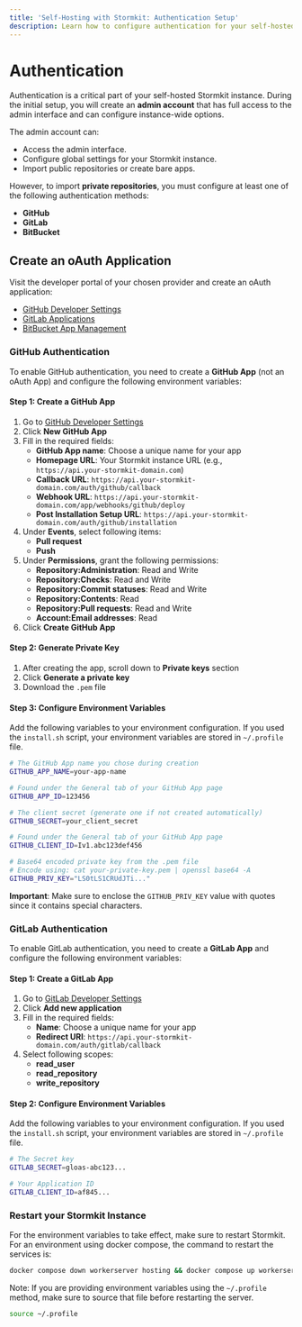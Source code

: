 ```yaml
---
title: 'Self-Hosting with Stormkit: Authentication Setup'
description: Learn how to configure authentication for your self-hosted Stormkit instance. Set up admin accounts and integrate with GitHub, GitLab, or BitBucket for seamless repository management.
---
```


# Authentication

<section id="authentication">

Authentication is a critical part of your self-hosted Stormkit instance. During the initial setup, you will create an **admin account** that has full access to the admin interface and can configure instance-wide options.

The admin account can:

- Access the admin interface.
- Configure global settings for your Stormkit instance.
- Import public repositories or create bare apps.

However, to import **private repositories**, you must configure at least one of the following authentication methods:

- **GitHub**
- **GitLab**
- **BitBucket**

## Create an oAuth Application

Visit the developer portal of your chosen provider and create an oAuth application:

- [GitHub Developer Settings](https://github.com/settings/apps)
- [GitLab Applications](https://gitlab.com/-/user_settings/applications)
- [BitBucket App Management](https://bitbucket.org/account/settings/app-passwords/)

### GitHub Authentication

To enable GitHub authentication, you need to create a **GitHub App** (not an oAuth App) and configure the following environment variables:

#### Step 1: Create a GitHub App

1. Go to [GitHub Developer Settings](https://github.com/settings/apps)
2. Click **New GitHub App**
3. Fill in the required fields:
   - **GitHub App name**: Choose a unique name for your app
   - **Homepage URL**: Your Stormkit instance URL (e.g., `https://api.your-stormkit-domain.com`)
   - **Callback URL**: `https://api.your-stormkit-domain.com/auth/github/callback`
   - **Webhook URL**: `https://api.your-stormkit-domain.com/app/webhooks/github/deploy`
   - **Post Installation Setup URL**: `https://api.your-stormkit-domain.com/auth/github/installation`
4. Under **Events**, select following items:
   - **Pull request**
   - **Push**
5. Under **Permissions**, grant the following permissions:
   - **Repository:Administration**: Read and Write
   - **Repository:Checks**: Read and Write
   - **Repository:Commit statuses**: Read and Write
   - **Repository:Contents**: Read
   - **Repository:Pull requests**: Read and Write
   - **Account:Email addresses**: Read
6. Click **Create GitHub App**

#### Step 2: Generate Private Key

1. After creating the app, scroll down to **Private keys** section
2. Click **Generate a private key**
3. Download the `.pem` file

#### Step 3: Configure Environment Variables

Add the following variables to your environment configuration. If you used the `install.sh` script, your environment variables are stored in `~/.profile` file.

```bash
# The GitHub App name you chose during creation
GITHUB_APP_NAME=your-app-name

# Found under the General tab of your GitHub App page
GITHUB_APP_ID=123456

# The client secret (generate one if not created automatically)
GITHUB_SECRET=your_client_secret

# Found under the General tab of your GitHub App page
GITHUB_CLIENT_ID=Iv1.abc123def456

# Base64 encoded private key from the .pem file
# Encode using: cat your-private-key.pem | openssl base64 -A
GITHUB_PRIV_KEY="LS0tLS1CRUdJTi..."
```

**Important**: Make sure to enclose the `GITHUB_PRIV_KEY` value with quotes since it contains special characters.

### GitLab Authentication

To enable GitLab authentication, you need to create a **GitLab App** and configure the following environment variables:

#### Step 1: Create a GitLab App

1. Go to [GitLab Developer Settings](https://gitlab.com/-/user_settings/applications)
2. Click **Add new application**
3. Fill in the required fields:
   - **Name**: Choose a unique name for your app
   - **Redirect URI**: `https://api.your-stormkit-domain.com/auth/gitlab/callback`
4. Select following scopes:
   - **read_user**
   - **read_repository**
   - **write_repository**

#### Step 2: Configure Environment Variables

Add the following variables to your environment configuration. If you used the `install.sh` script, your environment variables are stored in `~/.profile` file.

```bash
# The Secret key
GITLAB_SECRET=gloas-abc123...

# Your Application ID
GITLAB_CLIENT_ID=af845...
```

### Restart your Stormkit Instance

For the environment variables to take effect, make sure to restart Stormkit. For an environment using docker compose, the command to restart the services is:

```bash
docker compose down workerserver hosting && docker compose up workerserver hosting -d
```

<div class="blog-alert">

Note: If you are providing environment variables using the `~/.profile` method, make sure to source that file before restarting the server.

```bash
source ~/.profile
```

</div>

</section>
